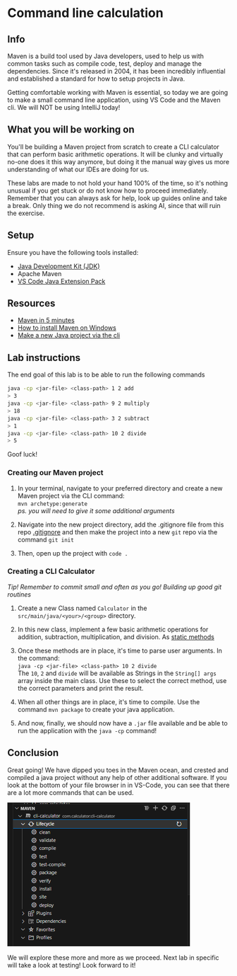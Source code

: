 # Command line calculation

## Info

Maven is a build tool used by Java developers, used to help us with common tasks such as compile code, test, deploy and manage the dependencies. Since it's released in 2004, it has been incredibly influential and established a standard for how to setup projects in Java.

Getting comfortable working with Maven is essential, so today we are going to make a small command line application, using VS Code and the Maven cli. We will NOT be using IntelliJ today!

## What you will be working on

You'll be building a Maven project from scratch to create a CLI calculator that can perform basic arithmetic operations. It will be clunky and virtually no-one does it this way anymore, but doing it the manual way gives us more understanding of what our IDEs are doing for us.

These labs are made to not hold your hand 100% of the time, so it's nothing unusual if you get stuck or do not know how to proceed immediately. Remember that you can always ask for help, look up guides online and take a break. Only thing we do not recommend is asking AI, since that will ruin the exercise.

## Setup

Ensure you have the following tools installed:

- [Java Development Kit \(JDK\)](https://www.oracle.com/java/technologies/downloads/#jdk20-windows)
- Apache Maven
- [VS Code Java Extension Pack](https://marketplace.visualstudio.com/items?itemName=vscjava.vscode-java-pack)

## Resources

- [Maven in 5 minutes](https://maven.apache.org/guides/getting-started/maven-in-five-minutes.html)
- [How to install Maven on Windows](https://phoenixnap.com/kb/install-maven-windows)
- [Make a new Java project via the cli](https://www.geeksforgeeks.org/create-a-new-maven-project-from-command-prompt/)

## Lab instructions

The end goal of this lab is to be able to run the following commands
```bash
java -cp <jar-file> <class-path> 1 2 add
> 3
java -cp <jar-file> <class-path> 9 2 multiply
> 18
java -cp <jar-file> <class-path> 3 2 subtract
> 1
java -cp <jar-file> <class-path> 10 2 divide
> 5
```

Goof luck!

### Creating our Maven project

1. In your terminal, navigate to your preferred directory and create a new Maven project via the CLI command:  
`mvn archetype:generate`  
*ps. you will need to give it some additional arguments*

1. Navigate into the new project directory, add the .gitignore file from this repo [.gitignore](.gitignore) and then make the project into a new `git` repo via the command `git init`

1. Then, open up the project with `code .`

### Creating a CLI Calculator

*Tip! Remember to commit small and often as you go! Building up good git routines*

1. Create a new Class named `Calculator` in the `src/main/java/<your>/<group>` directory.

1. In this new class, implement a few basic arithmetic operations for addition, subtraction, multiplication, and division. As [static methods](https://www.geeksforgeeks.org/static-method-in-java-with-examples/)

1. Once these methods are in place, it's time to parse user arguments. In the command:  
`java -cp <jar-file> <class-path> 10 2 divide`  
The `10`, `2` and `divide` will be available as Strings in the `String[] args` array inside the main class. Use these to select the correct method, use the correct parameters and print the result.

1. When all other things are in place, it's time to compile. Use the command `mvn package` to create your java application.

1. And now, finally, we should now have a `.jar` file available and be able to run the application with the `java -cp` command!

## Conclusion

Great going! We have dipped you toes in the Maven ocean, and crested and compiled a java project without any help of other additional software. If you look at the bottom of your file browser in in VS-Code, you can see that there are a lot more commands that can be used.

![Maven commands](maven.png)

We will explore these more and more as we proceed. Next lab in specific will take a look at testing! Look forward to it!
